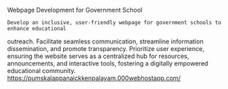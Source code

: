 Webpage Development for Government School 

    Develop an inclusive, user-friendly webpage for government schools to enhance educational
outreach. Facilitate seamless communication, streamline information dissemination, and promote
transparency. Prioritize user experience, ensuring the website serves as a centralized hub for resources,
announcements, and interactive tools, fostering a digitally empowered educational community.
https://pumskalappanaickkenpalayam.000webhostapp.com/
